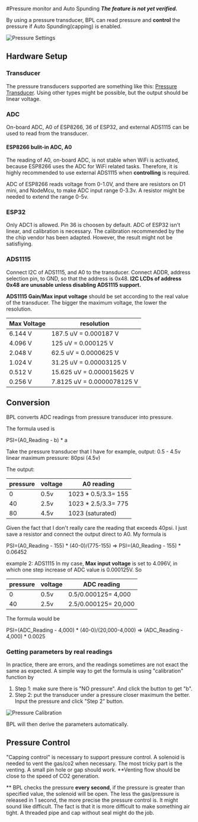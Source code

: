 #Pressure monitor and Auto Spunding
**_The feature is not yet verified._**

By using a pressure transducer, BPL can read pressure and **control** the pressure if Auto Spunding(capping) is enabled.

![Pressure Settings](image/pressure-setting.jpg?raw=true)

## Hardware Setup
### Transducer
The pressure transducers supported are something like this: [Pressure Transducer](http://www.auberins.com/index.php?main_page=product_info&cPath=38&products_id=311). Using other types might be possible, but the output should be linear voltage.

### ADC
On-board ADC, A0 of ESP8266, 36 of ESP32, and external ADS1115 can be used to read from the transducer. 

#### ESP8266 bulit-in ADC, A0
The reading of A0, on-board ADC, is not stable when WiFi is activated, because ESP8266 uses the ADC for WiFi related tasks. Therefore, it is highly recommended to use external ADS1115 when **controlling** is required.

ADC of ESP8266 reads voltage from 0-1.0V, and there are resistors on D1 mini, and NodeMcu, to make ADC input range 0-3.3v. A resistor might be needed to extend the range 0-5v. 

### ESP32
Only ADC1 is allowed. Pin 36 is choosen by default. ADC of ESP32 isn't linear, and calibration is necessary. The calibration recommended by the the chip vendor has been adapted. However, the result might not be satisfiying.

### ADS1115
Connect I2C of ADS1115, and A0 to the transducer. Connect ADDR, address selection pin, to GND, so that the address is 0x48.
**I2C LCDs of address 0x48 are unusable unless disabling ADS1115 support.**

**ADS1115 Gain/Max input voltage** should be set according to the real value of the transducer. The bigger the maximum voltage, the lower the resolution.

| Max Voltage | resolution |
| ------- |---- |
| 6.144 V | 187.5 uV  = 0.000187 V |
| 4.096 V | 125 uV    = 0.000125 V |
| 2.048 V | 62.5 uV   = 0.0000625 V |
| 1.024 V | 31.25 uV  = 0.00003125 V |
| 0.512 V | 15.625 uV = 0.000015625 V |
| 0.256 V | 7.8125 uV = 0.0000078125 V |


## Conversion
BPL converts ADC readings from pressure transducer into pressure.

The formula used is 

PSI=(A0_Reading - b) * a

Take the pressure transducer that I have for example,
output: 0.5 - 4.5v linear
maximum pressure: 80psi (4.5v)

The output:

| pressure | voltage | A0 reading |
| ------- | ----- | ----- |
| 0    |  0.5v | 1023 * 0.5/3.3= 155 |
| 40   |  2.5v | 1023 * 2.5/3.3= 775 |
| 80   |  4.5v | 1023 (saturated) |

Given the fact that I don't really care the reading that exceeds 40psi. I just save a resistor and connect the output direct to A0. My formula is

PSI=(A0_Reading - 155) * (40-0)/(775-155) 
=> PSI=(A0_Reading - 155) * 0.06452

example 2: ADS1115
In my case, **Max input voltage** is set to 4.096V, in which one step increase of ADC value is 0.000125V. So

| pressure | voltage | ADC reading |
| ------- | ----- | ----- |
| 0    |  0.5v | 0.5/0.000125= 4,000 |
| 40   |  2.5v | 2.5/0.000125= 20,000 |

The formula would be

PSI=(ADC_Reading - 4,000) * (40-0)/(20,000-4,000) 
  => (ADC_Reading - 4,000) * 0.0025

### Getting parameters by real readings
In practice, there are errors, and the readings sometimes are not exact the same as expected. A simple way to get the formula is using "calibration" function by
1. Step 1: make sure there is "NO pressure". And click the button to get "b".
2. Step 2: put the transducer under a pressure closer maximum the better. Input the pressure and click "Step 2" button.

![Pressure Calibration](image/pressure-cal.jpg?raw=true)

BPL will then derive the parameters automatically.

## Pressure Control
"Capping control" is necessary to support pressure control. A solenoid is needed to vent the gas/co2 when necessary. The most tricky part is the venting. A small pin hole or gap should work. **Venting flow should be close to the speed of CO2 generation.

** BPL checks the pressure **every second**, if the pressure is greater than specified value, the solenoid will be open. The less the gas/pressure is released in 1 second, the more precise the pressure control is. It might sound like difficult. The fact is that it is more difficult to make something air tight. A threaded pipe and cap without seal might do the job.

